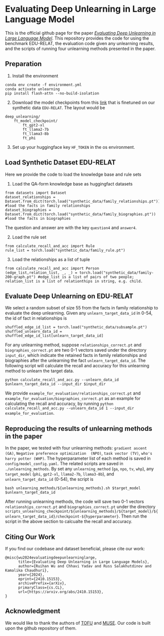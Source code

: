# Evaluating Deep Unlearning in Large Language Model

This is the official github page for the paper [*Evaluating Deep Unlearning in Large Language Model*](https://arxiv.org/abs/2410.15153). This repository provides the code for using the benchmark EDU-RELAT, the evaluation code given any unlearning results, and the scripts of running four unlearning methods presented in the paper.

## Preparation
1. Install the environment
```
conda env create -f environment.yml
conda activate unlearning
pip install flash-attn --no-build-isolation
```
2. Download the model checkpoints from this [link](https://drive.google.com/drive/folders/1jZpmHHphXihdXvyD0xAhr3wjtO9qvJy-?usp=sharing) that is finetuned on our synthetic data `EDU-RELAT`. The layout would be
```
deep_unlearning/
    ft_model_checkpoint/
        ft_gpt2-xl
        ft_llama2-7b
        ft_llama3-8b
        ft_phi
```
3. Set up your huggingface key `HF_TOKEN` in the os environment.

## Load Synthetic Dataset EDU-RELAT
Here we provide the code to load the knowledge base and rule sets
1. Load the QA-form knowledge base as huggingfact datasets
```
from datasets import Dataset
dataset_relationships = Dataset.from_dict(torch.load("synthetic_data/family_relationships.pt")) #load the facts in family relationships
dataset_biographies = Dataset.from_dict(torch.load("synthetic_data/family_biographies.pt")) #load the facts in biographies
```
The question and answer are with the key `question4` and `answer4`.

2. Load the rule set
```
from calculate_recall_and_acc import Rule
rule_list = torch.load("synthetic_data/family_rule.pt")
```

3. Load the relationships as a list of tuple
```
from calculate_recall_and_acc import Person
(edge_list,relation_list, _, _) = torch.load("synthetic_data/family-200-graph.pt") #edge_list is a list of pairs of two people; relation_list is a list of relationthips in string, e.g. child.
```

## Evaluate Deep Unlearning on EDU-RELAT
We select a random subset of size 55 from the facts in family relationship to evaluate the deep unlearning. Given any `unlearn_target_data_id` in 0-54, the id of fact in relationships is
```
shuffled_edge_id_list = torch.load("synthetic_data/subsample.pt")
shuffled_unlearn_data_id = shuffled_edge_id_list[unlearn_target_data_id]
```
For any unlearning method, suppose `relationships_correct.pt` and `biographies_correct.pt` are two 0-1 vectors saved under the directory `input_dir`, which indicate the retained facts in family relationships and biographies after the unlearning the fact `unlearn_target_data_id`. The following script will calculate the recall and accuracy for this unlearning method to unlearn the target data.
```
python calculate_recall_and_acc.py --unlearn_data_id $unlearn_target_data_id --input_dir $input_dir
```
We provide `example_for_evaluation/relationships_correct.pt` and `example_for_evaluation/biographies_correct.pt` as an example for calculating the recall and accuracy, by running `python calculate_recall_and_acc.py --unlearn_data_id 1 --input_dir example_for_evaluation`.

## Reproducing the results of unlearning methods in the paper
In the paper, we tested with four unlearning methods: `gradient ascent (GA)`, `Negative preference optimization  (NPO)`, `task vector (TV)`, `who's harry potter (WHP)`. The hyperparameter list of each method is saved in `config/model_config.yaml`. The related scripts are saved in `./unlearning_methods`. By set any `unlearning_method` (`ga`, `npo`, `tv`, `whp`), any `target_model` (`phi`, `gpt2-xl`, `llama2-7b`, `llama3-8b`), and `unlearn_target_data_id` (0-54), the script is
```
bash unlearning_methods/${unlearning_methods}.sh $target_model $unlearn_target_data_id
```
After running unlearning methods, the code will save two 0-1 vectors `relationships_correct.pt` and `biographies_correct.pt` under the directory `scripts_unlearning_checkpoint/${unlearning_methods}/${target_model}/${unlearn_target_data_id}/checkpoint-${hyperparameter}`. Then run the script in the above section to calcualte the recall and accuracy.

## Citing Our Work

If you find our codebase and dataset beneficial, please cite our work:
```
@misc{wu2024evaluatingdeepunlearninglarge,
      title={Evaluating Deep Unlearning in Large Language Models}, 
      author={Ruihan Wu and Chhavi Yadav and Russ Salakhutdinov and Kamalika Chaudhuri},
      year={2024},
      eprint={2410.15153},
      archivePrefix={arXiv},
      primaryClass={cs.CL},
      url={https://arxiv.org/abs/2410.15153}, 
}
```

## Acknowledgment
We would like to thank the authors of [TOFU](https://arxiv.org/abs/2401.06121) and [MUSE](https://arxiv.org/abs/2407.06460). Our code is built upon the github repository of them.
